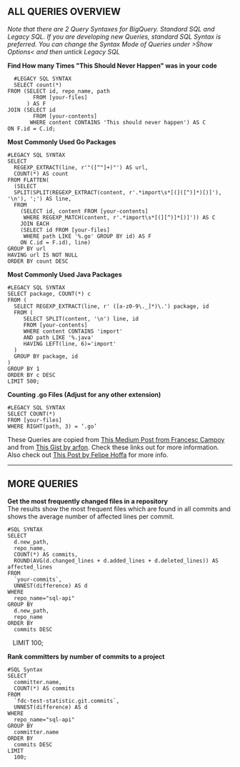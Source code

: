 **ALL QUERIES OVERVIEW**
--------------------
*Note that there are 2 Query Syntaxes for BigQuery. Standard SQL and Legacy SQL. If you are developing new Queries, standard SQL Syntax is preferred. You can change the Syntax Mode of Queries under >Show Options< and then untick Legacy SQL*
<br>

**Find How many Times "This Should Never Happen" was in your code**

  
      #LEGACY SQL SYNTAX
      SELECT count(*)
    FROM (SELECT id, repo_name, path
            FROM [your-files]
          ) AS F
    JOIN (SELECT id
            FROM [your-contents]
           WHERE content CONTAINS 'This should never happen') AS C
    ON F.id = C.id;


**Most Commonly Used Go Packages**

    #LEGACY SQL SYNTAX
    SELECT
      REGEXP_EXTRACT(line, r'"([^"]+)"') AS url,
      COUNT(*) AS count
    FROM FLATTEN(
      (SELECT
      SPLIT(SPLIT(REGEXP_EXTRACT(content, r'.*import\s*[(]([^)]*)[)]'), '\n'), ';') AS line,
      FROM
        (SELECT id, content FROM [your-contents]
         WHERE REGEXP_MATCH(content, r'.*import\s*[(][^)]*[)]')) AS C
        JOIN EACH
        (SELECT id FROM [your-files]
         WHERE path LIKE '%.go' GROUP BY id) AS F
        ON C.id = F.id), line)
    GROUP BY url
    HAVING url IS NOT NULL
    ORDER BY count DESC

**Most Commonly Used Java Packages**

    #LEGACY SQL SYNTAX
    SELECT package, COUNT(*) c
    FROM (
      SELECT REGEXP_EXTRACT(line, r' ([a-z0-9\._]*)\.') package, id
      FROM (
         SELECT SPLIT(content, '\n') line, id
         FROM [your-contents]
         WHERE content CONTAINS 'import'
         AND path LIKE '%.java'
         HAVING LEFT(line, 6)='import'
      )
      GROUP BY package, id
    )
    GROUP BY 1
    ORDER BY c DESC
    LIMIT 500;

**Counting .go Files (Adjust for any other extension)**

    #LEGACY SQL SYNTAX
    SELECT COUNT(*)
    FROM [your-files]
    WHERE RIGHT(path, 3) = ‘.go’

These Queries are copied from [This Medium Post from Francesc Campoy](https://medium.com/google-cloud/analyzing-go-code-with-bigquery-485c70c3b451) and from [This Gist by arfon](https://gist.github.com/arfon/49ca314a5b0a00b1ebf91167db3ff02c). Check these links out for more information. Also check out [This Post by Felipe Hoffa](https://medium.com/google-cloud/github-on-bigquery-analyze-all-the-code-b3576fd2b150) for more info.


----------

**MORE QUERIES**
------------

**Get the most frequently changed files in a repository** <br>
The results show the most frequent files which are found in all commits and shows the average number of affected lines per commit.

    #SQL SYNTAX
    SELECT
      d.new_path,
      repo_name,
      COUNT(*) AS commits,
      ROUND(AVG(d.changed_lines + d.added_lines + d.deleted_lines)) AS affected_lines
    FROM
      `your-commits`,
      UNNEST(difference) AS d
    WHERE
      repo_name="sql-api"
    GROUP BY
      d.new_path,
      repo_name
    ORDER BY
      commits DESC
    LIMIT 100;


**Rank committers by number of commits to a project**

    #SQL Syntax
    SELECT
      committer.name,
      COUNT(*) AS commits
    FROM
      `fdc-test-statistic.git.commits`,
      UNNEST(difference) AS d
    WHERE
      repo_name="sql-api"
    GROUP BY
      committer.name
    ORDER BY
      commits DESC
    LIMIT
      100;

